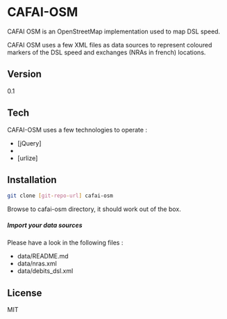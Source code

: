 CAFAI-OSM
=========

CAFAI OSM is an OpenStreetMap implementation used to map DSL speed.

CAFAI OSM uses a few XML files as data sources to represent coloured markers of the DSL speed and exchanges (NRAs in french) locations.

Version
----

0.1

Tech
-----------

CAFAI-OSM uses a few technologies to operate :

* [jQuery]
* [Leaflet]:http://leafletjs.com/
* [urlize]

Installation
--------------

```sh
git clone [git-repo-url] cafai-osm
```

Browse to cafai-osm directory, it should work out of the box.

##### Import your data sources

Please have a look in the following files :
* data/README.md
* data/nras.xml
* data/debits_dsl.xml



License
----

MIT
